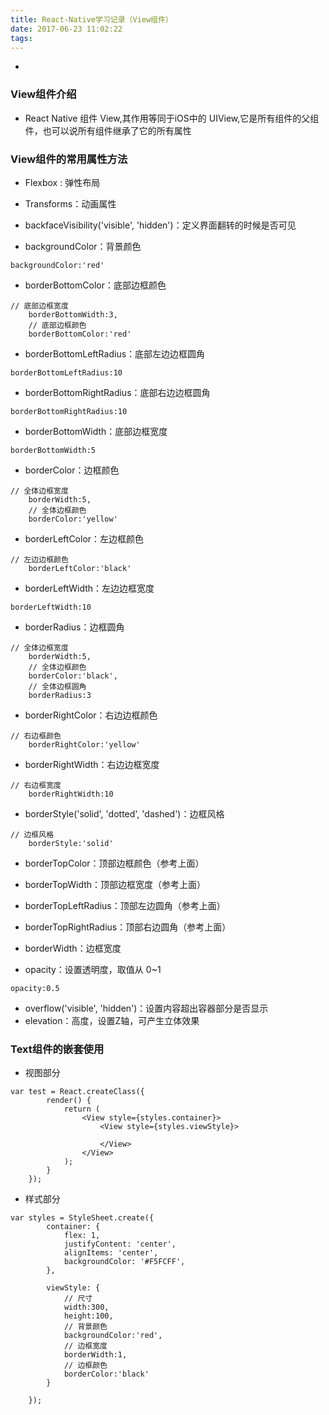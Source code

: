 ```yaml
---
title: React-Native学习记录（View组件）
date: 2017-06-23 11:02:22
tags:
---
```

+ <!-- more -->

### View组件介绍
- React Native 组件 View,其作用等同于iOS中的 UIView,它是所有组件的父组件，也可以说所有组件继承了它的所有属性

### View组件的常用属性方法

- Flexbox : 弹性布局

- Transforms：动画属性

- backfaceVisibility('visible', 'hidden')：定义界面翻转的时候是否可见


- backgroundColor：背景颜色

```
backgroundColor:'red'
```


- borderBottomColor：底部边框颜色

```
// 底部边框宽度
    borderBottomWidth:3,
    // 底部边框颜色
    borderBottomColor:'red'
```

- borderBottomLeftRadius：底部左边边框圆角

```
borderBottomLeftRadius:10
```

- borderBottomRightRadius：底部右边边框圆角
```
borderBottomRightRadius:10
```
- borderBottomWidth：底部边框宽度

```
borderBottomWidth:5
```

- borderColor：边框颜色

```
// 全体边框宽度
    borderWidth:5,
    // 全体边框颜色
    borderColor:'yellow'
```

- borderLeftColor：左边框颜色

```
// 左边边框颜色
    borderLeftColor:'black'
```

- borderLeftWidth：左边边框宽度

```
borderLeftWidth:10
```

- borderRadius：边框圆角

```
// 全体边框宽度
    borderWidth:5,
    // 全体边框颜色
    borderColor:'black',
    // 全体边框圆角
    borderRadius:3
```

- borderRightColor：右边边框颜色

```
// 右边框颜色
    borderRightColor:'yellow'
```
- borderRightWidth：右边边框宽度

```
// 右边框宽度
    borderRightWidth:10
```

- borderStyle('solid', 'dotted', 'dashed')：边框风格

```
// 边框风格
    borderStyle:'solid'
```

- borderTopColor：顶部边框颜色（参考上面）

- borderTopWidth：顶部边框宽度（参考上面）

- borderTopLeftRadius：顶部左边圆角（参考上面）

- borderTopRightRadius：顶部右边圆角（参考上面）

- borderWidth：边框宽度
- opacity：设置透明度，取值从 0~1
```
opacity:0.5
```
- overflow('visible', 'hidden')：设置内容超出容器部分是否显示
- elevation：高度，设置Z轴，可产生立体效果

### Text组件的嵌套使用

- 视图部分

```
var test = React.createClass({
        render() {
            return (
                <View style={styles.container}>
                    <View style={styles.viewStyle}>

                    </View>
                </View>
            );
        }
    });
```
- 样式部分

```
var styles = StyleSheet.create({
        container: {
            flex: 1,
            justifyContent: 'center',
            alignItems: 'center',
            backgroundColor: '#F5FCFF',
        },

        viewStyle: {
            // 尺寸
            width:300,
            height:100,
            // 背景颜色
            backgroundColor:'red',
            // 边框宽度
            borderWidth:1,
            // 边框颜色
            borderColor:'black'
        }

    });
```

